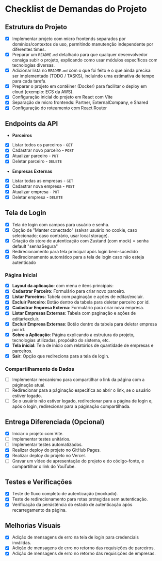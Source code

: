 # Checklist de Demandas do Projeto

## Estrutura do Projeto

- [x] Implementar projeto com micro frontends separados por domínios/contextos de uso, permitindo manutenção independente por diferentes times.
- [x] Preparar um `README.md` detalhado para que qualquer desenvolvedor consiga subir o projeto, explicando como usar módulos específicos com tecnologias diversas.
- [x] Adicionar lista no `README.md` com o que foi feito e o que ainda precisa ser implementado (TODO / TASKS), incluindo uma estimativa de tempo para cada tarefa.
- [x] Preparar o projeto em contêiner (Docker) para facilitar o deploy em cloud (exemplo: ECS da AWS).
- [x] Configuração inicial do projeto em React com Vite
- [x] Separação de micro frontends: Partner, ExternalCompany, e Shared
- [x] Configuração do roteamento com React Router

## Endpoints da API

- **Parceiros**
- [x] Listar todos os parceiros - `GET`
- [x] Cadastrar novo parceiro - `POST`
- [x] Atualizar parceiro - `PUT`
- [x] Deletar parceiro - `DELETE`
- **Empresas Externas**
- [x] Listar todas as empresas - `GET`
- [x] Cadastrar nova empresa - `POST`
- [x] Atualizar empresa - `PUT`
- [x] Deletar empresa - `DELETE`

## Tela de Login

- [x] Tela de login com campos para usuário e senha.
- [x] Opção de "Manter conectado" (salvar usuário no cookie, caso selecionado; caso contrário, usar local storage).
- [x] Criação do store de autenticação com Zustand (com mock) = senha default "senhaSegura"
- [x] Redirecionamento para tela principal após login bem-sucedido
- [x] Redirecionamento automático para a tela de login caso não esteja autenticado

### Página Inicial

- [x] **Layout da aplicação**: com menu e itens principais:
- [x] **Cadastrar Parceiro**: Formulário para criar novo parceiro.
- [x] **Listar Parceiros**: Tabela com paginação e ações de editar/excluir.
- [x] **Excluir Parceiro**: Botão dentro da tabela para deletar parceiro por id.
- [x] **Cadastrar Empresa Externa**: Formulário para criar nova empresa.
- [x] **Listar Empresas Externas**: Tabela com paginação e ações de editar/excluir.
- [x] **Excluir Empresa Externas**: Botão dentro da tabela para deletar empresa por id.
- [x] **Sobre a Aplicação**: Página explicando a estrutura do projeto, tecnologias utilizadas, propósito do sistema, etc.
- [x] **Tela inicial**: Tela de início com relatórios de quantidade de empresas e parceiros.
- [x] **Sair**: Opção que redireciona para a tela de login.

### Compartilhamento de Dados

- [ ] Implementar mecanismo para compartilhar o link da página com a páginação atual.
- [ ] Redirecionar para a páginação específica ao abrir o link, se o usuário estiver logado.
- [ ] Se o usuário não estiver logado, redirecionar para a página de login e, após o login, redirecionar para a páginação compartilhada.

## Entrega Diferenciada (Opcional)

- [x] Iniciar o projeto com Vite.
- [ ] Implementar testes unitários.
- [ ] Implementar testes automatizados.
- [x] Realizar deploy do projeto no GitHub Pages.
- [x] Realizar deploy do projeto no Vercel.
- [ ] Gravar um vídeo de apresentação do projeto e do código-fonte, e compartilhar o link do YouTube.

## Testes e Verificações

- [x] Teste de fluxo completo de autenticação (mockado).
- [x] Teste de redirecionamento para rotas protegidas sem autenticação.
- [x] Verificação da persistência do estado de autenticação após recarregamento da página.

## Melhorias Visuais

- [x] Adição de mensagens de erro na tela de login para credenciais inválidas.
- [x] Adição de mensagens de erro no retorno das requisições de parceiros.
- [x] Adição de mensagens de erro no retorno das requisições de empresas.
